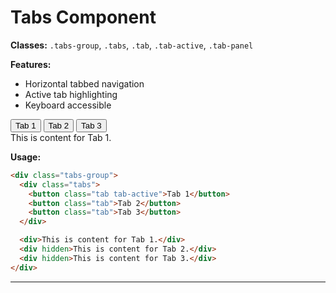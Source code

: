 # Tabs Component

**Classes:** `.tabs-group`, `.tabs`, `.tab`, `.tab-active`, `.tab-panel`

**Features:**
- Horizontal tabbed navigation
- Active tab highlighting
- Keyboard accessible

<div class="demo-container">
  <div class="tabs-group">
    <div class="tabs">
      <button class="tab tab-active">Tab 1</button>
      <button class="tab">Tab 2</button>
      <button class="tab">Tab 3</button>
    </div>
    <div>
      This is content for Tab 1.
    </div>
    <div hidden>
      This is content for Tab 2.
    </div>
    <div hidden>
      This is content for Tab 3.
    </div>
  </div>
</div>

**Usage:**
```html
<div class="tabs-group">
  <div class="tabs">
    <button class="tab tab-active">Tab 1</button>
    <button class="tab">Tab 2</button>
    <button class="tab">Tab 3</button>
  </div>

  <div>This is content for Tab 1.</div>
  <div hidden>This is content for Tab 2.</div>
  <div hidden>This is content for Tab 3.</div>
</div>
```

---
